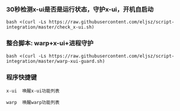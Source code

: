 ### 30秒检测x-ui是否是运行状态，守护x-ui，开机自启动

<pre><code>bash <(curl -Ls https://raw.githubusercontent.com/eljsz/script-integration/master/check_x-ui.sh)</code></pre>

### 整合脚本: warp+x-ui+进程守护
<pre><code>bash <(curl -Ls https://raw.githubusercontent.com/eljsz/script-integration/master/warp-xui-guard.sh)</code></pre>

### 程序快捷键
<pre><code>x-ui  唤醒x-ui功能列表

warp  唤醒warp功能列表</code></pre>
